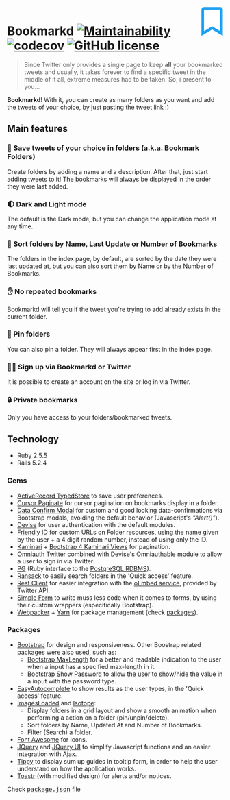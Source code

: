 <img src="./app/assets/images/bookmark-regular.svg" width="10%" align="right">

# Bookmarkd [![Maintainability](https://api.codeclimate.com/v1/badges/d3b4fd47ba56eafc4d50/maintainability)](https://codeclimate.com/github/andreaflether/bookmarkd/maintainability) [![codecov](https://codecov.io/gh/andreaflether/bookmarkd/branch/main/graph/badge.svg)](https://codecov.io/gh/andreaflether/bookmarkd) [![GitHub license](https://img.shields.io/github/license/andreaflether/bookmarkd)](https://github.com/andreaflether/bookmarkd/blob/main/LICENSE)

> Since Twitter only provides a single page to keep **all** your bookmarked tweets and usually, it takes forever to find a specific tweet in the middle of it all, extreme measures had to be taken. So, i present to you...

**Bookmarkd**! With it, you can create as many folders as you want and add the tweets of your choice, by just pasting the tweet link :)

## Main features
### 📂 Save tweets of your choice in folders (a.k.a. Bookmark Folders)
Create folders by adding a name and a description. After that, just start adding tweets to it! The bookmarks will always be displayed in the order they were last added.
### 🌓 Dark and Light mode
The default is the Dark mode, but you can change the application mode at any time. 
### 🔢 Sort folders by Name, Last Update or Number of Bookmarks
The folders in the index page, by default, are sorted by the date they were last updated at, but you can also sort them by Name or by the Number of Bookmarks.
### ✋ No repeated bookmarks
Bookmarkd will tell you if the tweet you're trying to add already exists in the current folder.
### 📌 Pin folders
You can also pin a folder. They will always appear first in the index page.
### 👩‍💻  Sign up via Bookmarkd or Twitter
It is possible to create an account on the site or log in via Twitter.
### 🔒 Private bookmarks
Only you have access to your folders/bookmarked tweets.

## Technology
* Ruby 2.5.5
* Rails 5.2.4

### Gems
- [ActiveRecord TypedStore](https://github.com/byroot/activerecord-typedstore) to save user preferences.
- [Cursor Paginate](https://github.com/otoyo/cursor-paginate) for cursor pagination on bookmarks display in a folder.
- [Data Confirm Modal](https://github.com/ifad/data-confirm-modal) for custom and good looking data-confirmations via Bootstrap modals, avoiding the default behavior (Javascript's *"Alert()"*).
- [Devise](https://github.com/heartcombo/devise) for user authentication with the default modules.
- [Friendly ID](https://github.com/norman/friendly_id) for custom URLs on Folder resources, using the name given by the user + a 4 digit random number, instead of using only the ID.
- [Kaminari](https://github.com/kaminari/kaminari) + [Bootstrap 4 Kaminari Views](https://github.com/KamilDzierbicki/bootstrap4-kaminari-views) for pagination.
- [Omniauth Twitter](https://github.com/arunagw/omniauth-twitter) combined with Devise's Omniauthable module to allow a user to sign in via Twitter.
- [PG](https://deveiate.org/code/pg/) (Ruby interface to the [PostgreSQL RDBMS](http://www.postgresql.org/)).
- [Ransack](https://github.com/activerecord-hackery/ransack) to easily search folders in the 'Quick access' feature.
- [Rest Client](https://github.com/rest-client/rest-client) for easier integration with the [oEmbed service](https://developer.twitter.com/en/docs/twitter-for-websites/timelines/guides/oembed-api), provided by Twitter API. 
- [Simple Form](https://github.com/heartcombo/simple_form) to write muss less code when it comes to forms, by using their custom wrappers (especifically Bootstrap).
- [Webpacker](https://github.com/rails/webpacker) + [Yarn](https://classic.yarnpkg.com/) for package management (check [packages](#Packages)).

### Packages 
- [Bootstrap](https://getbootstrap.com/) for design and responsiveness. Other Boostrap related packages were also used, such as:
    - [Bootstrap MaxLength](https://github.com/mimo84/bootstrap-maxlength) for a better and readable indication to the user when a input has a specified max-length in it.
    - [Bootstrap Show Password](https://github.com/wenzhixin/bootstrap-show-password) to allow the user to show/hide the value in a input with the password type. 
- [EasyAutocomplete](http://easyautocomplete.com/) to show results as the user types, in the 'Quick access' feature.
- [ImagesLoaded](https://github.com/desandro/imagesloaded) and [Isotope](https://isotope.metafizzy.co/): 
    - Display folders in a grid layout and show a smooth animation when performing a action on a folder (pin/unpin/delete). 
    - Sort folders by Name, Updated At and Number of Bookmarks.
    - Filter (Search) a folder.
- [Font Awesome](https://fontawesome.com/) for icons.
- [JQuery](https://jquery.com/) and [JQuery UI](https://jqueryui.com/) to simplify Javascript functions and an easier integration with Ajax. 
- [Tippy](https://atomiks.github.io/tippyjs/) to display sum up guides in tooltip form, in order to help the user understand on how the application works.
- [Toastr](https://github.com/CodeSeven/toastr) (with modified design) for alerts and/or notices.

 Check <kbd>[package.json](./package.json)</kbd> file
